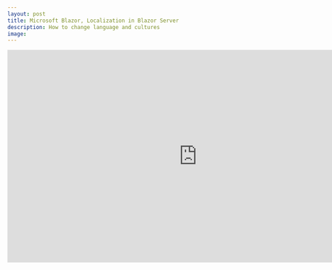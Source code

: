 ```yaml
---
layout: post
title: Microsoft Blazor, Localization in Blazor Server
description: How to change language and cultures
image: 
---
```

<section>
    <iframe width="853" height="480" src="https://www.youtube.com/embed/h82U0RQ9jtQ" frameborder="0" allow="accelerometer; autoplay; clipboard-write; encrypted-media; gyroscope; picture-in-picture" allowfullscreen></iframe>
</section>

